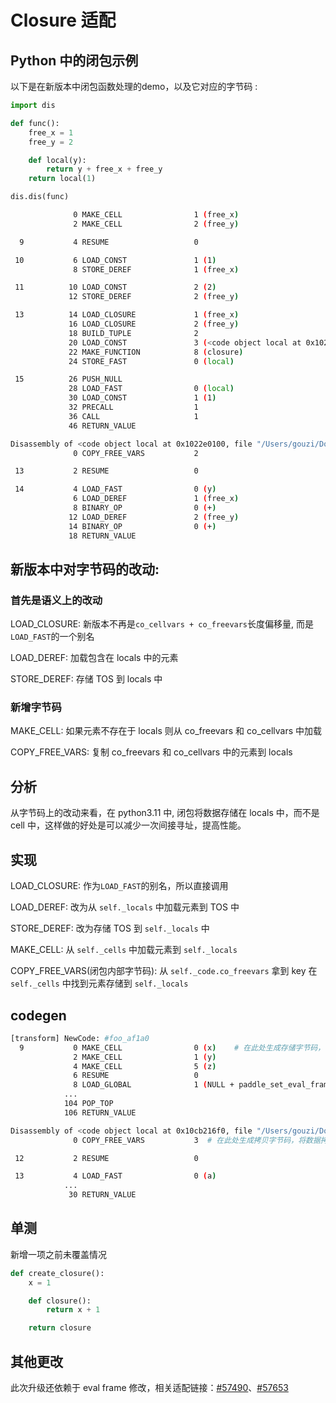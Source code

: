 # Closure 适配


## Python 中的闭包示例

以下是在新版本中闭包函数处理的demo，以及它对应的字节码 :

```python
import dis

def func():
    free_x = 1
    free_y = 2

    def local(y):
        return y + free_x + free_y
    return local(1)

dis.dis(func)
```

```bash
              0 MAKE_CELL                1 (free_x)
              2 MAKE_CELL                2 (free_y)

  9           4 RESUME                   0

 10           6 LOAD_CONST               1 (1)
              8 STORE_DEREF              1 (free_x)

 11          10 LOAD_CONST               2 (2)
             12 STORE_DEREF              2 (free_y)

 13          14 LOAD_CLOSURE             1 (free_x)
             16 LOAD_CLOSURE             2 (free_y)
             18 BUILD_TUPLE              2
             20 LOAD_CONST               3 (<code object local at 0x1022e0100, file "/Users/gouzi/Documents/git/paddle-symbolic-trace/tests/demo2.py", line 13>)
             22 MAKE_FUNCTION            8 (closure)
             24 STORE_FAST               0 (local)

 15          26 PUSH_NULL
             28 LOAD_FAST                0 (local)
             30 LOAD_CONST               1 (1)
             32 PRECALL                  1
             36 CALL                     1
             46 RETURN_VALUE

Disassembly of <code object local at 0x1022e0100, file "/Users/gouzi/Documents/git/paddle-symbolic-trace/tests/demo2.py", line 13>:
              0 COPY_FREE_VARS           2

 13           2 RESUME                   0

 14           4 LOAD_FAST                0 (y)
              6 LOAD_DEREF               1 (free_x)
              8 BINARY_OP                0 (+)
             12 LOAD_DEREF               2 (free_y)
             14 BINARY_OP                0 (+)
             18 RETURN_VALUE
```

## 新版本中对字节码的改动:

### 首先是语义上的改动

LOAD_CLOSURE: 新版本不再是`co_cellvars + co_freevars`长度偏移量, 而是`LOAD_FAST`的一个别名

LOAD_DEREF: 加载包含在 locals 中的元素

STORE_DEREF: 存储 TOS 到 locals 中

### 新增字节码

MAKE_CELL: 如果元素不存在于 locals 则从 co_freevars 和 co_cellvars 中加载

COPY_FREE_VARS: 复制 co_freevars 和 co_cellvars 中的元素到 locals

## 分析

从字节码上的改动来看，在 python3.11 中, 闭包将数据存储在 locals 中，而不是 cell 中，这样做的好处是可以减少一次间接寻址，提高性能。

## 实现

LOAD_CLOSURE: 作为`LOAD_FAST`的别名，所以直接调用

LOAD_DEREF: 改为从 `self._locals` 中加载元素到 TOS 中

STORE_DEREF: 改为存储 TOS 到 `self._locals` 中

MAKE_CELL: 从 `self._cells` 中加载元素到 `self._locals`

COPY_FREE_VARS(闭包内部字节码): 从 `self._code.co_freevars` 拿到 key 在 `self._cells` 中找到元素存储到 `self._locals`

## codegen

```bash
[transform] NewCode: #foo_af1a0
  9           0 MAKE_CELL                0 (x)    # 在此处生成存储字节码，将元素存储至 locals
              2 MAKE_CELL                1 (y)
              4 MAKE_CELL                5 (z)
              6 RESUME                   0
              8 LOAD_GLOBAL              1 (NULL + paddle_set_eval_frame_fn)
            ...
            104 POP_TOP
            106 RETURN_VALUE

Disassembly of <code object local at 0x10cb216f0, file "/Users/gouzi/Documents/git/paddle-symbolic-trace/tests/test_19_closure.py", line 12>:
              0 COPY_FREE_VARS           3  # 在此处生成拷贝字节码，将数据拷贝至闭包内部调用

 12           2 RESUME                   0

 13           4 LOAD_FAST                0 (a)
            ...
             30 RETURN_VALUE

```


## 单测

新增一项之前未覆盖情况

```python
def create_closure():
    x = 1

    def closure():
        return x + 1

    return closure
```

## 其他更改

此次升级还依赖于 eval frame 修改，相关适配链接：[#57490](https://github.com/PaddlePaddle/Paddle/pull/57490)、[#57653](https://github.com/PaddlePaddle/Paddle/pull/57653)
